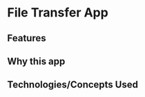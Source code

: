 <h1><b>File Transfer App</b></h1>
<h2>Features</h2>
<h2> Why this app</h2>
<h2> Technologies/Concepts Used</h2>

